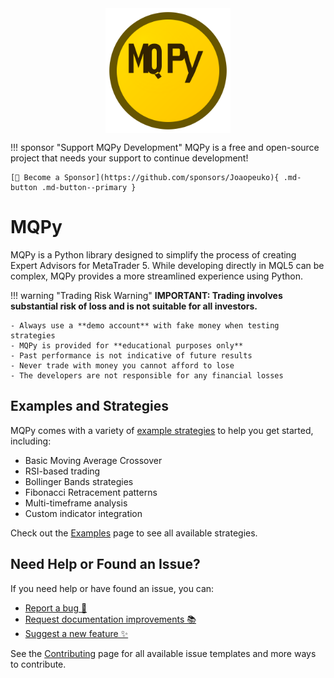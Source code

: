 <div style="display: flex; justify-content: center;">
    <img src="assets/logo.svg" alt="MQPy Logo" style="width: 200px; height: 200px;">
</div>

!!! sponsor "Support MQPy Development"
    MQPy is a free and open-source project that needs your support to continue development!

    [💛 Become a Sponsor](https://github.com/sponsors/Joaopeuko){ .md-button .md-button--primary }

# MQPy

MQPy is a Python library designed to simplify the process of creating Expert Advisors for MetaTrader 5. While developing directly in MQL5 can be complex, MQPy provides a more streamlined experience using Python.

!!! warning "Trading Risk Warning"
    **IMPORTANT: Trading involves substantial risk of loss and is not suitable for all investors.**

    - Always use a **demo account** with fake money when testing strategies
    - MQPy is provided for **educational purposes only**
    - Past performance is not indicative of future results
    - Never trade with money you cannot afford to lose
    - The developers are not responsible for any financial losses

## Examples and Strategies

MQPy comes with a variety of [example strategies](examples.md) to help you get started, including:

- Basic Moving Average Crossover
- RSI-based trading
- Bollinger Bands strategies
- Fibonacci Retracement patterns
- Multi-timeframe analysis
- Custom indicator integration

Check out the [Examples](examples.md) page to see all available strategies.

## Need Help or Found an Issue?

If you need help or have found an issue, you can:

- [Report a bug 🐛](https://github.com/Joaopeuko/Mql5-Python-Integration/issues/new?template=fix.yaml&title=fix%3A+)
- [Request documentation improvements 📚](https://github.com/Joaopeuko/Mql5-Python-Integration/issues/new?template=docs.yaml&title=docs%3A+)
- [Suggest a new feature ✨](https://github.com/Joaopeuko/Mql5-Python-Integration/issues/new?template=feat.yaml&title=feat%3A+)

See the [Contributing](contributing.md) page for all available issue templates and more ways to contribute.
